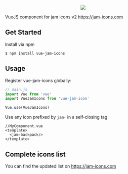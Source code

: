 <p align="center">
  <img src="https://jam-icons.com/static/img/vue-jam.svg"/>
  </p>

VueJS component for jam icons v2 https://jam-icons.com

## Get Started

Install via npm

```
$ npm install vue-jam-icons
```

## Usage
Register vue-jam-icons globally:
``` JavaScript
// main.js
import Vue from 'vue'
import VueJamIcons from 'vue-jam-icon'

Vue.use(VueJamIcons)
```
Use any icon prefixed by `jam-` in a self-closing tag:
``` JSX
//MyComponent.vue
<template>
  <jam-backpack/>
</template>
```

## Complete icons list

You can find the updated list on https://jam-icons.com
